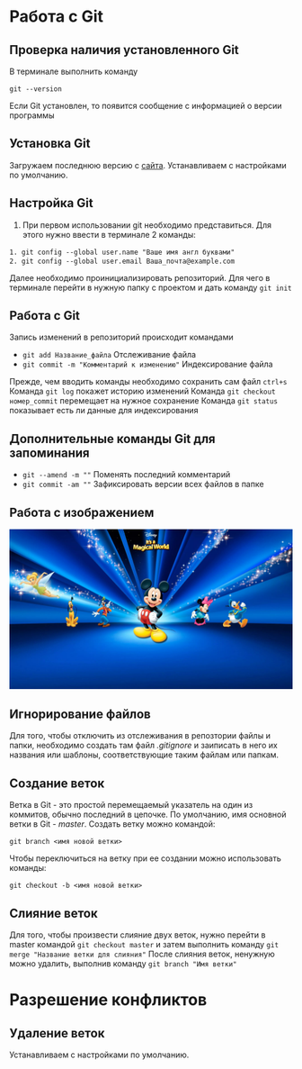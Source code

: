 # Работа с Git

## Проверка наличия установленного Git

В терминале выполнить команду 
```
git --version
```

Если Git установлен, то появится сообщение с информацией о версии программы

## Установка Git

Загружаем последнюю версию с [сайта](https://git-scm.com/book/ru/v2/%D0%92%D0%B2%D0%B5%D0%B4%D0%B5%D0%BD%D0%B8%D0%B5-%D0%A3%D1%81%D1%82%D0%B0%D0%BD%D0%BE%D0%B2%D0%BA%D0%B0-Git). Устанавливаем с настройками по умолчанию.

## Настройка Git

1. При первом использовании git необходимо представиться. Для этого нужно ввести в терминале 2 команды:

```
1. git config --global user.name "Ваше имя англ буквами"
2. git config --global user.email Ваша_почта@example.com
```
 Далее необходимо проинициализировать репозиторий. Для чего в терминале перейти в нужную папку с проектом и дать команду ```git init```
## Работа с Git

 Запись изменений в репозиторий происходит командами 
* ```git add Название_файла``` Отслеживание файла
* ```git commit -m "Комментарий к изменению"``` Индексирование файла

Прежде, чем вводить команды необходимо сохранить сам файл ```ctrl+s```
 Команда ```git log``` покажет историю изменений
 Команда ```git checkout номер_commit``` перемещает на нужное сохранение
 Команда ```git status``` показывает есть ли данные для индексирования

## Дополнительные команды Git для запоминания

* ```git --amend -m ""``` Поменять последний комментарий
* ```git commit -am ""``` Зафиксировать версии всех файлов в папке

## Работа с изображением
![Disney](iI5YCCAON.jpg)

## Игнорирование файлов
Для того, чтобы отключить из отслеживания в репозтории файлы и папки, необходимо создать там файл *.gitignore* и заиписать в него их названия или шаблоны, соответствующие таким файлам или папкам.

## Создание веток
Ветка в Git - это простой перемещаемый указатель на один из коммитов, обычно последний в цепочке. По умолчанию, имя основной ветки в Git - _master_. Создать ветку можно командой:
```
git branch <имя новой ветки>
```
Чтобы переключиться на ветку при ее создании можно использовать команды:
```
git checkout -b <имя новой ветки>
```

## Слияние веток

Для того, чтобы произвести слияние двух веток, нужно перейти в master командой
`git checkout master` и затем выполнить команду `git merge "Название ветки для слияния"`
После слияния веток, ненужную можно удалить, выполнив команду `git branch "Имя ветки"`

# Разрешение конфликтов

## Удаление веток
Устанавливаем с настройками по умолчанию.